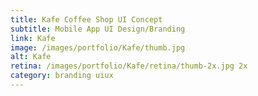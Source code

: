 ```yaml
---
title: Kafe Coffee Shop UI Concept
subtitle: Mobile App UI Design/Branding
link: Kafe
image: /images/portfolio/Kafe/thumb.jpg
alt: Kafe
retina: /images/portfolio/Kafe/retina/thumb-2x.jpg 2x
category: branding uiux
---
```

